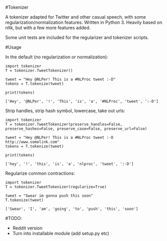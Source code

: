 #Tokenizer

A tokenizer adapted for Twitter and other casual speech, with some regularization/normalization features.
Written in Python 3. Heavily based on nltk, but with a few more features added.

Some unit tests are included for the regularizer and tokenizer scripts.

#Usage

In the default (no regularization or normalization):

```
import tokenizer
T = tokenizer.TweetTokenizer()

tweet = "Hey @NLPer! This is a #NLProc tweet :-D"
tokens = T.tokenize(tweet)

print(tokens)

['Hey', '@NLPer', '!', 'This', 'is', 'a', '#NLProc', 'tweet', ':-D']
```

Strip handles, strip hash symbol, lowercase, take out urls:

```
import tokenizer
T = tokenizer.TweetTokenizer(preserve_handles=False, preserve_hashes=False, preserve_case=False, preserve_url=False)

tweet = "Hey @NLPer! This is a #NLProc tweet :-D http://www.somelink.com"
tokens = T.tokenize(tweet)

print(tokens)

['hey', '!', 'this', 'is', 'a', 'nlproc', 'tweet', ':-D']
```

Regularize common contractions:

```
import tokenizer
T = tokenizer.TweetTokenizer(regularize=True)

tweet = "Swear im gonna push this soon"
T.tokenize(tweet)

['Swear', 'I', 'am', 'going', 'to', 'push', 'this', 'soon']
```

#TODO:
- Reddit version
- Turn into installable module (add setup.py etc)
